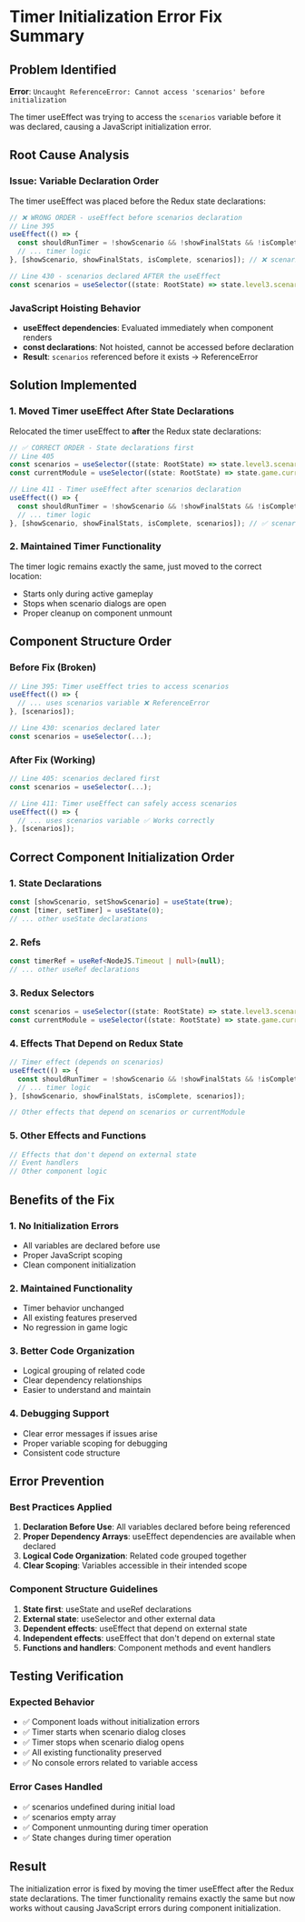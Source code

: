 # Timer Initialization Error Fix Summary

## Problem Identified
**Error**: `Uncaught ReferenceError: Cannot access 'scenarios' before initialization`

The timer useEffect was trying to access the `scenarios` variable before it was declared, causing a JavaScript initialization error.

## Root Cause Analysis

### Issue: Variable Declaration Order
The timer useEffect was placed before the Redux state declarations:

```typescript
// ❌ WRONG ORDER - useEffect before scenarios declaration
// Line 395
useEffect(() => {
  const shouldRunTimer = !showScenario && !showFinalStats && !isComplete && scenarios && scenarios.length > 0;
  // ... timer logic
}, [showScenario, showFinalStats, isComplete, scenarios]); // ❌ scenarios not declared yet

// Line 430 - scenarios declared AFTER the useEffect
const scenarios = useSelector((state: RootState) => state.level3.scenarios);
```

### JavaScript Hoisting Behavior
- **useEffect dependencies**: Evaluated immediately when component renders
- **const declarations**: Not hoisted, cannot be accessed before declaration
- **Result**: `scenarios` referenced before it exists → ReferenceError

## Solution Implemented

### 1. **Moved Timer useEffect After State Declarations**
Relocated the timer useEffect to **after** the Redux state declarations:

```typescript
// ✅ CORRECT ORDER - State declarations first
// Line 405
const scenarios = useSelector((state: RootState) => state.level3.scenarios);
const currentModule = useSelector((state: RootState) => state.game.currentModule);

// Line 411 - Timer useEffect after scenarios declaration
useEffect(() => {
  const shouldRunTimer = !showScenario && !showFinalStats && !isComplete && scenarios && scenarios.length > 0;
  // ... timer logic
}, [showScenario, showFinalStats, isComplete, scenarios]); // ✅ scenarios is now available
```

### 2. **Maintained Timer Functionality**
The timer logic remains exactly the same, just moved to the correct location:
- Starts only during active gameplay
- Stops when scenario dialogs are open
- Proper cleanup on component unmount

## Component Structure Order

### Before Fix (Broken)
```typescript
// Line 395: Timer useEffect tries to access scenarios
useEffect(() => {
  // ... uses scenarios variable ❌ ReferenceError
}, [scenarios]);

// Line 430: scenarios declared later
const scenarios = useSelector(...);
```

### After Fix (Working)
```typescript
// Line 405: scenarios declared first
const scenarios = useSelector(...);

// Line 411: Timer useEffect can safely access scenarios
useEffect(() => {
  // ... uses scenarios variable ✅ Works correctly
}, [scenarios]);
```

## Correct Component Initialization Order

### 1. **State Declarations**
```typescript
const [showScenario, setShowScenario] = useState(true);
const [timer, setTimer] = useState(0);
// ... other useState declarations
```

### 2. **Refs**
```typescript
const timerRef = useRef<NodeJS.Timeout | null>(null);
// ... other useRef declarations
```

### 3. **Redux Selectors**
```typescript
const scenarios = useSelector((state: RootState) => state.level3.scenarios);
const currentModule = useSelector((state: RootState) => state.game.currentModule);
```

### 4. **Effects That Depend on Redux State**
```typescript
// Timer effect (depends on scenarios)
useEffect(() => {
  const shouldRunTimer = !showScenario && !showFinalStats && !isComplete && scenarios && scenarios.length > 0;
  // ... timer logic
}, [showScenario, showFinalStats, isComplete, scenarios]);

// Other effects that depend on scenarios or currentModule
```

### 5. **Other Effects and Functions**
```typescript
// Effects that don't depend on external state
// Event handlers
// Other component logic
```

## Benefits of the Fix

### 1. **No Initialization Errors**
- All variables are declared before use
- Proper JavaScript scoping
- Clean component initialization

### 2. **Maintained Functionality**
- Timer behavior unchanged
- All existing features preserved
- No regression in game logic

### 3. **Better Code Organization**
- Logical grouping of related code
- Clear dependency relationships
- Easier to understand and maintain

### 4. **Debugging Support**
- Clear error messages if issues arise
- Proper variable scoping for debugging
- Consistent code structure

## Error Prevention

### Best Practices Applied
1. **Declaration Before Use**: All variables declared before being referenced
2. **Proper Dependency Arrays**: useEffect dependencies are available when declared
3. **Logical Code Organization**: Related code grouped together
4. **Clear Scoping**: Variables accessible in their intended scope

### Component Structure Guidelines
1. **State first**: useState and useRef declarations
2. **External state**: useSelector and other external data
3. **Dependent effects**: useEffect that depend on external state
4. **Independent effects**: useEffect that don't depend on external state
5. **Functions and handlers**: Component methods and event handlers

## Testing Verification

### Expected Behavior
- ✅ Component loads without initialization errors
- ✅ Timer starts when scenario dialog closes
- ✅ Timer stops when scenario dialog opens
- ✅ All existing functionality preserved
- ✅ No console errors related to variable access

### Error Cases Handled
- ✅ scenarios undefined during initial load
- ✅ scenarios empty array
- ✅ Component unmounting during timer operation
- ✅ State changes during timer operation

## Result
The initialization error is fixed by moving the timer useEffect after the Redux state declarations. The timer functionality remains exactly the same but now works without causing JavaScript errors during component initialization.
